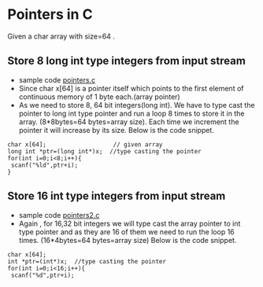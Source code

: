 # Pointers in C
Given a char array with size=64 .
## Store 8 long int type integers from input stream 
- sample code [pointers.c](Just_beginner_things/pointer_casting/pointers.c)
- Since char x[64] is a pointer itself which points to the first element of continuous memory of 1
byte each.(array pointer)
- As we need to store 8, 64 bit integers(long int). We have to type cast the pointer to long
int type pointer and run a loop 8 times to store it in the array. (8*8bytes=64 bytes=array size).
Each time we increment the pointer it will increase by its size.
Below is the code snippet.
```
char x[64];                   // given array
long int *ptr=(long int*)x;  //type casting the pointer
for(int i=0;i<8;i++){        
 scanf("%ld",ptr+i);
} 
```


## Store 16 int type integers from input stream 
- sample code [pointers2.c](Just_beginner_things/pointer_casting/pointers2.c)
- Again , for 16,32 bit integers we will type cast the array pointer to int type pointer and as they
are 16 of them we need to run the loop 16 times. (16*4bytes=64 bytes=array size)
Below is the code snippet.
```
char x[64];
int *ptr=(int*)x;  //type casting the pointer
for(int i=0;i<16;i++){
 scanf("%d",ptr+i);
```
